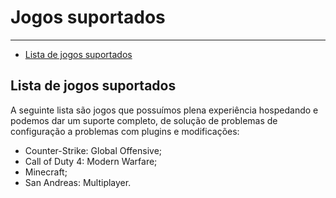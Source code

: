 # Jogos suportados

---

- [Lista de jogos suportados](#lista)

<a name="lista"></a>
## Lista de jogos suportados    

A seguinte lista são jogos que possuímos plena experiência hospedando e podemos dar um suporte completo, de solução de problemas de configuração a problemas com plugins e modificações:

  - Counter-Strike: Global Offensive;
  - Call of Duty 4: Modern Warfare;
  - Minecraft;
  - San Andreas: Multiplayer.
